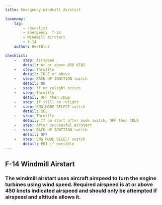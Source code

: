 ```yaml
---
title: Energency Windmill Airstart

taxonomy:
    tag:
        - checklist
        - Energency  f-14
        - Windmill Airstart
        - f-14
    author: HeatBlur

checklist:
    -   step: Airspeed
        detail: At or above 450 KIAS
    -   step: Throttle
        detail: IDLE or above
    -   step: BACK UP IGNITION switch
        detail: ON
    -   step: If no relight occurs
    -   step: Throttle
        detail: OFF then IDLE
    -   step: If still no relight
    -   step: ENG MODE SELECT switch
        detail: SEC
    -   step: Throttle
        detail: If no start after mode switch, OFF then IDLE
    -   step: After successful airstart
    -   step: BACK UP IGNITION switch
        detail: OFF
    -   step: ENG MODE SELECT switch
        detail: PRI if possible
---
```


## F-14 Windmill Airstart
### The windmill airstart uses aircraft airspeed to turn the engine turbines using wind speed. Required airspeed is at or above 450 knots indicated airspeed and should only be attempted if airspeed and altitude allows it.